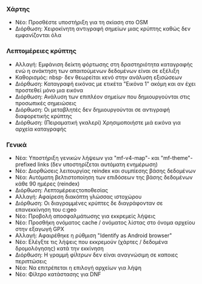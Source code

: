 
### Χάρτης
- Νέο: Προσθέστε υποστήριξη για τη σκίαση στο OSM
- Διόρθωση: Χειροκίνητη αντιγραφή σημείων μιας κρύπτης καθώς δεν εμφανίζονται όλα

### Λεπτομέρειες κρύπτης
- Αλλαγή: Εμφάνιση δείκτη φόρτωσης στη δραστηριότητα καταγραφής ενώ η ανάκτηση των απαιτούμενων δεδομένων είναι σε εξέλιξη
- Καθορισμός: nbsp· δεν θεωρείται κενό στην ανάλυση εξισώσεων
- Διόρθωση: Καταγραφή εικόνας με ετικέτα "Εικόνα 1" ακόμη και αν έχει προστεθεί μόνο μια εικόνα
- Διόρθωση: Ανάλυση των επιπλέον σημείων που δημιουργούνται στις προσωπικές σημειώσεις
- Διόρθωση: Οι μεταβλητές δεν δημιουργούνται σε αντιγραφή διαφορετικής κρύπτης
- Διόρθωση: (Πειραματική γκαλερί) Χρησιμοποιήστε μιά εικόνα για αρχεία καταγραφής

### Γενικά
- Νέα: Υποστήριξη γενικών λήψεων για "mf-v4-map"- και "mf-theme"-prefixed links (δεν υποστηρίζεται αυτόματη ενημέρωση)
- Νέο: Διορθώσεις λειτουργίας reindex και συμπίεσης βάσης δεδομένων
- Νέα: Αυτόματη βελτιστοποίηση των επιδόσεων της βάσης δεδομένων κάθε 90 ημέρες (reindex)
- Διόρθωση: Λεπτομέρειεςτοποθεσίας
- Αλλαγή: Αφαίρεση διακόπτη γλώσσας ιστοχώρου
- Διόρθωση: Οι διαγραμμένες κρύπτες δε διαγράφονταν σε επανεκκίνηση του c:geo
- Νέο: Προβολή αποσφαλμάτωσης για εκκρεμείς λήψεις
- Νέο: Προσθήκη ονόματος cache / ονόματος λίστας στο όνομα αρχείου στην εξαγωγή GPX
- Αλλαγή: Αφαιρέθηκε η ρύθμιση "Identify as Android browser"
- Νέο: Ελέγξτε τις λήψεις που εκκρεμούν (χάρτες / δεδομένα δρομολόγησης) κατά την εκκίνηση
- Διόρθωση: Η γραμμή φίλτρων δεν είναι αναγνώσιμη σε καποιες περιπτώσεις
- Νέα: Να επιτρέπεται η επιλογή αρχείων για λήψη
- Νέο: Φίλτρο κατάστασης για DNF
